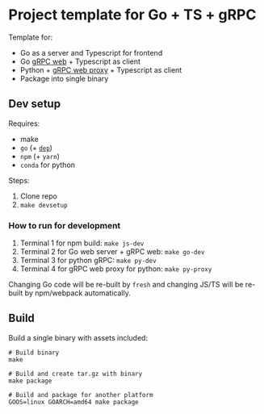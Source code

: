 # Project template for Go + TS + gRPC

Template for:
- Go as a server and Typescript for frontend
- Go [gRPC web](https://github.com/improbable-eng/grpc-web) + Typescript as client
- Python + [gRPC web proxy](https://github.com/improbable-eng/grpc-web) + Typescript as client
- Package into single binary

## Dev setup

Requires:
- make
- `go` (+ [`dep`](https://github.com/golang/dep))
- `npm` (+ `yarn`)
- `conda` for python

Steps:
1. Clone repo
2. `make devsetup`

### How to run for development

1. Terminal 1 for npm build: `make js-dev`
1. Terminal 2 for Go web server + gRPC web: `make go-dev`
1. Terminal 3 for python gRPC: `make py-dev`
1. Terminal 4 for gRPC web proxy for python: `make py-proxy`

Changing Go code will be re-built by `fresh` and changing JS/TS will be re-built by npm/webpack automatically.

## Build

Build a single binary with assets included:

```
# Build binary
make

# Build and create tar.gz with binary
make package

# Build and package for another platform
GOOS=linux GOARCH=amd64 make package
```
